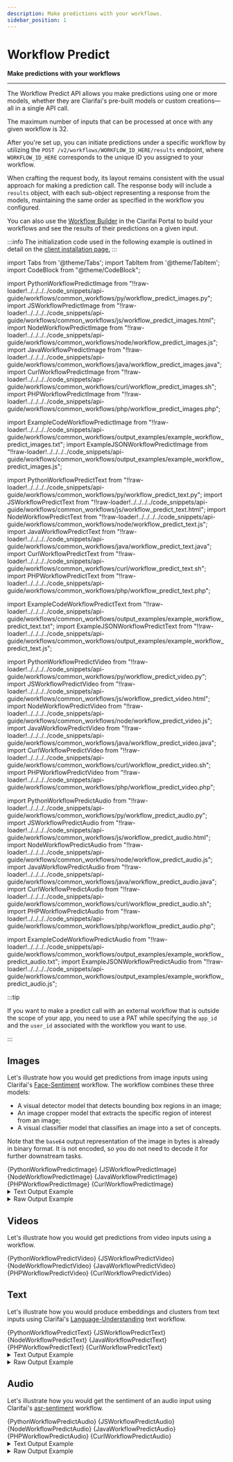 ```yaml
---
description: Make predictions with your workflows.
sidebar_position: 1
---
```


# Workflow Predict

**Make predictions with your workflows**
<hr />

The Workflow Predict API allows you make predictions using one or more models, whether they are Clarifai's pre-built models or custom creations—all in a single API call.

The maximum number of inputs that can be processed at once with any given workflow is 32.

After you're set up, you can initiate predictions under a specific workflow by utilizing the `POST /v2/workflows/WORKFLOW_ID_HERE/results` endpoint, where `WORKFLOW_ID_HERE` corresponds to the unique ID you assigned to your workflow.

When crafting the request body, its layout remains consistent with the usual approach for making a prediction call. The response body will include a `results` object, with each sub-object representing a response from the models, maintaining the same order as specified in the workflow you configured.

You can also use the [Workflow Builder](https://docs.clarifai.com/portal-guide/workflows/working_with_workflows) in the Clarifai Portal to build your workflows and see the results of their predictions on a given input.

:::info
The initialization code used in the following example is outlined in detail on the [client installation page.](https://docs.clarifai.com/api-guide/api-overview/api-clients/#client-installation-instructions)
:::

import Tabs from '@theme/Tabs';
import TabItem from '@theme/TabItem';
import CodeBlock from "@theme/CodeBlock";

import PythonWorkflowPredictImage from "!!raw-loader!../../../../code_snippets/api-guide/workflows/common_workflows/py/workflow_predict_images.py";
import JSWorkflowPredictImage from "!!raw-loader!../../../../code_snippets/api-guide/workflows/common_workflows/js/workflow_predict_images.html";
import NodeWorkflowPredictImage from "!!raw-loader!../../../../code_snippets/api-guide/workflows/common_workflows/node/workflow_predict_images.js";
import JavaWorkflowPredictImage from "!!raw-loader!../../../../code_snippets/api-guide/workflows/common_workflows/java/workflow_predict_images.java";
import CurlWorkflowPredictImage from "!!raw-loader!../../../../code_snippets/api-guide/workflows/common_workflows/curl/workflow_predict_images.sh";
import PHPWorkflowPredictImage from "!!raw-loader!../../../../code_snippets/api-guide/workflows/common_workflows/php/workflow_predict_images.php";

import ExampleCodeWorkflowPredictImage from "!!raw-loader!../../../../code_snippets/api-guide/workflows/common_workflows/output_examples/example_workflow_predict_images.txt";
import ExampleJSONWorkflowPredictImage from "!!raw-loader!../../../../code_snippets/api-guide/workflows/common_workflows/output_examples/example_workflow_predict_images.js";

import PythonWorkflowPredictText from "!!raw-loader!../../../../code_snippets/api-guide/workflows/common_workflows/py/workflow_predict_text.py";
import JSWorkflowPredictText from "!!raw-loader!../../../../code_snippets/api-guide/workflows/common_workflows/js/workflow_predict_text.html";
import NodeWorkflowPredictText from "!!raw-loader!../../../../code_snippets/api-guide/workflows/common_workflows/node/workflow_predict_text.js";
import JavaWorkflowPredictText from "!!raw-loader!../../../../code_snippets/api-guide/workflows/common_workflows/java/workflow_predict_text.java";
import CurlWorkflowPredictText from "!!raw-loader!../../../../code_snippets/api-guide/workflows/common_workflows/curl/workflow_predict_text.sh";
import PHPWorkflowPredictText from "!!raw-loader!../../../../code_snippets/api-guide/workflows/common_workflows/php/workflow_predict_text.php";

import ExampleCodeWorkflowPredictText from "!!raw-loader!../../../../code_snippets/api-guide/workflows/common_workflows/output_examples/example_workflow_predict_text.txt";
import ExampleJSONWorkflowPredictText from "!!raw-loader!../../../../code_snippets/api-guide/workflows/common_workflows/output_examples/example_workflow_predict_text.js";

import PythonWorkflowPredictVideo from "!!raw-loader!../../../../code_snippets/api-guide/workflows/common_workflows/py/workflow_predict_video.py";
import JSWorkflowPredictVideo from "!!raw-loader!../../../../code_snippets/api-guide/workflows/common_workflows/js/workflow_predict_video.html";
import NodeWorkflowPredictVideo from "!!raw-loader!../../../../code_snippets/api-guide/workflows/common_workflows/node/workflow_predict_video.js";
import JavaWorkflowPredictVideo from "!!raw-loader!../../../../code_snippets/api-guide/workflows/common_workflows/java/workflow_predict_video.java";
import CurlWorkflowPredictVideo from "!!raw-loader!../../../../code_snippets/api-guide/workflows/common_workflows/curl/workflow_predict_video.sh";
import PHPWorkflowPredictVideo from "!!raw-loader!../../../../code_snippets/api-guide/workflows/common_workflows/php/workflow_predict_video.php";

import PythonWorkflowPredictAudio from "!!raw-loader!../../../../code_snippets/api-guide/workflows/common_workflows/py/workflow_predict_audio.py";
import JSWorkflowPredictAudio from "!!raw-loader!../../../../code_snippets/api-guide/workflows/common_workflows/js/workflow_predict_audio.html";
import NodeWorkflowPredictAudio from "!!raw-loader!../../../../code_snippets/api-guide/workflows/common_workflows/node/workflow_predict_audio.js";
import JavaWorkflowPredictAudio from "!!raw-loader!../../../../code_snippets/api-guide/workflows/common_workflows/java/workflow_predict_audio.java";
import CurlWorkflowPredictAudio from "!!raw-loader!../../../../code_snippets/api-guide/workflows/common_workflows/curl/workflow_predict_audio.sh";
import PHPWorkflowPredictAudio from "!!raw-loader!../../../../code_snippets/api-guide/workflows/common_workflows/php/workflow_predict_audio.php";

import ExampleCodeWorkflowPredictAudio from "!!raw-loader!../../../../code_snippets/api-guide/workflows/common_workflows/output_examples/example_workflow_predict_audio.txt";
import ExampleJSONWorkflowPredictAudio from "!!raw-loader!../../../../code_snippets/api-guide/workflows/common_workflows/output_examples/example_workflow_predict_audio.js";

:::tip

If you want to make a predict call with an external workflow that is outside the scope of your app, you need to use a PAT while specifying the `app_id` and the `user_id` associated with the workflow you want to use. 

:::

## Images

Let's illustrate how you would get predictions from image inputs using Clarifai's [Face-Sentiment](https://clarifai.com/clarifai/main/workflows/Face-Sentiment) workflow. The workflow combines these three models: 

- A visual detector model that detects bounding box regions in an image;
- An image cropper model that extracts the specific region of interest from an image;
- A visual classifier model that classifies an image into a set of concepts.

Note that the `base64` output representation of the image in bytes is already in binary format. It is not encoded, so you do not need to decode it for further downstream tasks.

<Tabs>

<TabItem value="python" label="Python">
    <CodeBlock className="language-python">{PythonWorkflowPredictImage}</CodeBlock>
</TabItem>

<TabItem value="js_rest" label="JavaScript (REST)">
    <CodeBlock className="language-javascript">{JSWorkflowPredictImage}</CodeBlock>
</TabItem>

<TabItem value="nodejs" label="NodeJS">
    <CodeBlock className="language-javascript">{NodeWorkflowPredictImage}</CodeBlock>
</TabItem>

<TabItem value="java" label="Java">
    <CodeBlock className="language-java">{JavaWorkflowPredictImage}</CodeBlock>
</TabItem>

<TabItem value="php" label="PHP">
    <CodeBlock className="language-php">{PHPWorkflowPredictImage}</CodeBlock>
</TabItem>

<TabItem value="curl" label="cURL">
    <CodeBlock className="language-bash">{CurlWorkflowPredictImage}</CodeBlock>
</TabItem>

</Tabs>

<details>
  <summary>Text Output Example</summary>
    <CodeBlock className="language-text">{ExampleCodeWorkflowPredictImage}</CodeBlock>
</details>

<details>
  <summary>Raw Output Example</summary>
    <CodeBlock className="language-javascript">{ExampleJSONWorkflowPredictImage}</CodeBlock>
</details>

## Videos

Let's illustrate how you would get predictions from video inputs using a workflow.

<Tabs>

<TabItem value="python" label="Python">
    <CodeBlock className="language-python">{PythonWorkflowPredictVideo}</CodeBlock>
</TabItem>

<TabItem value="js_rest" label="JavaScript (REST)">
    <CodeBlock className="language-javascript">{JSWorkflowPredictVideo}</CodeBlock>
</TabItem>

<TabItem value="nodejs" label="NodeJS">
    <CodeBlock className="language-javascript">{NodeWorkflowPredictVideo}</CodeBlock>
</TabItem>

<TabItem value="java" label="Java">
    <CodeBlock className="language-java">{JavaWorkflowPredictVideo}</CodeBlock>
</TabItem>

<TabItem value="php" label="PHP">
    <CodeBlock className="language-php">{PHPWorkflowPredictVideo}</CodeBlock>
</TabItem>

<TabItem value="curl" label="cURL">
    <CodeBlock className="language-bash">{CurlWorkflowPredictVideo}</CodeBlock>
</TabItem>

</Tabs>

## Text

Let's illustrate how you would produce embeddings and clusters from text inputs using Clarifai's [Language-Understanding](https://clarifai.com/clarifai/main/workflows/Language-Understanding) text workflow.

<Tabs>

<TabItem value="python" label="Python">
    <CodeBlock className="language-python">{PythonWorkflowPredictText}</CodeBlock>
</TabItem>

<TabItem value="js_rest" label="JavaScript (REST)">
    <CodeBlock className="language-javascript">{JSWorkflowPredictText}</CodeBlock>
</TabItem>

<TabItem value="nodejs" label="NodeJS">
    <CodeBlock className="language-javascript">{NodeWorkflowPredictText}</CodeBlock>
</TabItem>

<TabItem value="java" label="Java">
    <CodeBlock className="language-java">{JavaWorkflowPredictText}</CodeBlock>
</TabItem>

<TabItem value="php" label="PHP">
    <CodeBlock className="language-php">{PHPWorkflowPredictText}</CodeBlock>
</TabItem>

<TabItem value="curl" label="cURL">
    <CodeBlock className="language-bash">{CurlWorkflowPredictText}</CodeBlock>
</TabItem>

</Tabs>

<details>
  <summary>Text Output Example</summary>
    <CodeBlock className="language-text">{ExampleCodeWorkflowPredictText}</CodeBlock>
</details>

<details>
  <summary>Raw Output Example</summary>
    <CodeBlock className="language-javascript">{ExampleJSONWorkflowPredictText}</CodeBlock>
</details>

## Audio

Let's illustrate how you would get the sentiment of an audio input using Clarifai's [asr-sentiment](https://clarifai.com/clarifai/main/workflows/asr-sentiment) workflow.

<Tabs>

<TabItem value="python" label="Python">
    <CodeBlock className="language-python">{PythonWorkflowPredictAudio}</CodeBlock>
</TabItem>

<TabItem value="js_rest" label="JavaScript (REST)">
    <CodeBlock className="language-javascript">{JSWorkflowPredictAudio}</CodeBlock>
</TabItem>

<TabItem value="nodejs" label="NodeJS">
    <CodeBlock className="language-javascript">{NodeWorkflowPredictAudio}</CodeBlock>
</TabItem>

<TabItem value="java" label="Java">
    <CodeBlock className="language-java">{JavaWorkflowPredictAudio}</CodeBlock>
</TabItem>

<TabItem value="php" label="PHP">
    <CodeBlock className="language-php">{PHPWorkflowPredictAudio}</CodeBlock>
</TabItem>

<TabItem value="curl" label="cURL">
    <CodeBlock className="language-bash">{CurlWorkflowPredictAudio}</CodeBlock>
</TabItem>

</Tabs>

<details>
  <summary>Text Output Example</summary>
    <CodeBlock className="language-text">{ExampleCodeWorkflowPredictAudio}</CodeBlock>
</details>

<details>
  <summary>Raw Output Example</summary>
    <CodeBlock className="language-javascript">{ExampleJSONWorkflowPredictAudio}</CodeBlock>
</details>